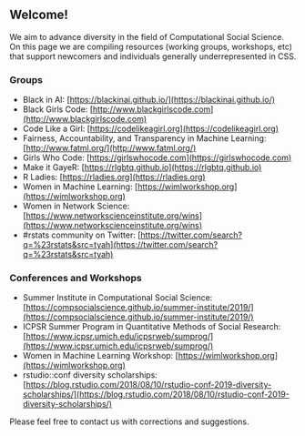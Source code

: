 ##  Welcome!

We aim to advance diversity in the field of Computational Social Science. On this page we are compiling resources (working groups, workshops, etc) that support newcomers and individuals generally underrepresented in CSS.

### Groups

- Black in AI: [https://blackinai.github.io/](https://blackinai.github.io/)
- Black Girls Code: [http://www.blackgirlscode.com](http://www.blackgirlscode.com)
- Code Like a Girl: [https://codelikeagirl.org](https://codelikeagirl.org)
- Fairness, Accountability, and Transparency in Machine Learning: [http://www.fatml.org/](http://www.fatml.org/)
- Girls Who Code: [https://girlswhocode.com](https://girlswhocode.com)
- Make it GayeR: [https://rlgbtq.github.io](https://rlgbtq.github.io)
- R Ladies: [https://rladies.org](https://rladies.org)
- Women in Machine Learning: [https://wimlworkshop.org](https://wimlworkshop.org)
- Women in Network Science: [https://www.networkscienceinstitute.org/wins](https://www.networkscienceinstitute.org/wins)
- #rstats community on Twitter: [https://twitter.com/search?q=%23rstats&src=tyah](https://twitter.com/search?q=%23rstats&src=tyah)

### Conferences and Workshops
- Summer Institute in Computational Social Science: [https://compsocialscience.github.io/summer-institute/2019/](https://compsocialscience.github.io/summer-institute/2019/)
- ICPSR Summer Program in Quantitative Methods of Social Research: [https://www.icpsr.umich.edu/icpsrweb/sumprog/](https://www.icpsr.umich.edu/icpsrweb/sumprog/)
- Women in Machine Learning Workshop: [https://wimlworkshop.org](https://wimlworkshop.org)
- rstudio::conf diversity scholarships: [https://blog.rstudio.com/2018/08/10/rstudio-conf-2019-diversity-scholarships/](https://blog.rstudio.com/2018/08/10/rstudio-conf-2019-diversity-scholarships/)


Please feel free to contact us with corrections and suggestions.
